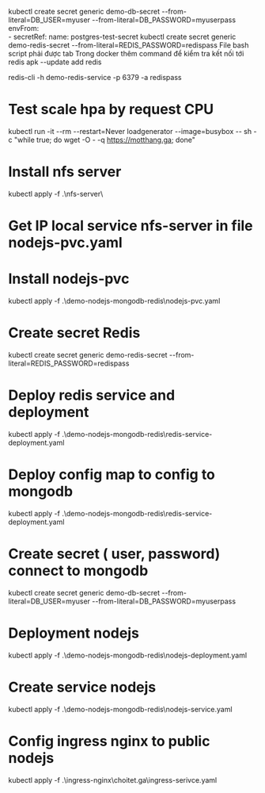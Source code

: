kubectl create secret generic demo-db-secret --from-literal=DB_USER=myuser --from-literal=DB_PASSWORD=myuserpass
        envFrom:      
        - secretRef:
            name: postgres-test-secret
kubectl create secret generic demo-redis-secret --from-literal=REDIS_PASSWORD=redispass
File bash script phải được tab
Trong docker thêm command để kiểm tra kết nối tới redis
apk --update add redis 

redis-cli -h demo-redis-service -p 6379 -a redispass
# Test scale hpa by request CPU
kubectl run -it --rm --restart=Never loadgenerator --image=busybox -- sh -c "while true; do wget -O - -q https://motthang.ga; done"

# Install nfs server 
kubectl apply -f .\nfs-server\
# Get IP local service nfs-server in file nodejs-pvc.yaml
# Install nodejs-pvc
kubectl apply -f .\demo-nodejs-mongodb-redis\nodejs-pvc.yaml 
# Create secret Redis
kubectl create secret generic demo-redis-secret --from-literal=REDIS_PASSWORD=redispass
# Deploy redis service and deployment
kubectl apply -f .\demo-nodejs-mongodb-redis\redis-service-deployment.yaml
# Deploy config map to config to mongodb
kubectl apply -f .\demo-nodejs-mongodb-redis\redis-service-deployment.yaml
# Create secret ( user, password) connect to mongodb
kubectl create secret generic demo-db-secret --from-literal=DB_USER=myuser --from-literal=DB_PASSWORD=myuserpass
# Deployment nodejs
kubectl apply -f .\demo-nodejs-mongodb-redis\nodejs-deployment.yaml
# Create service nodejs
kubectl apply -f .\demo-nodejs-mongodb-redis\nodejs-service.yaml
# Config ingress nginx to public nodejs
kubectl apply -f .\ingress-nginx\choitet.ga\ingress-serivce.yaml

